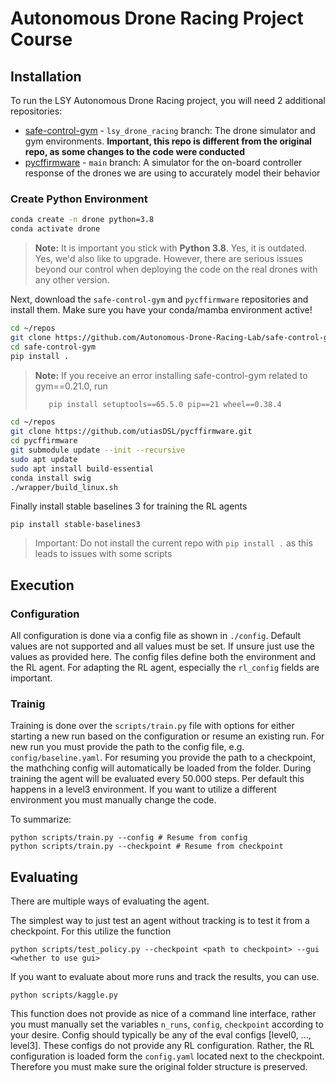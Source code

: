 # Autonomous Drone Racing Project Course

## Installation

To run the LSY Autonomous Drone Racing project, you will need 2 additional repositories:
- [safe-control-gym](https://github.com/Autonomous-Drone-Racing-Lab/safe-control-gym.git) - `lsy_drone_racing` branch: The drone simulator and gym environments. **Important, this repo is different from the original repo, as some changes to the code were conducted**
- [pycffirmware](https://github.com/utiasDSL/pycffirmware) - `main` branch: A simulator for the on-board controller response of the drones we are using to accurately model their behavior


### Create Python Environment
```bash
conda create -n drone python=3.8
conda activate drone
```

> **Note:** It is important you stick with **Python 3.8**. Yes, it is outdated. Yes, we'd also like to upgrade. However, there are serious issues beyond our control when deploying the code on the real drones with any other version.

Next, download the `safe-control-gym` and `pycffirmware` repositories and install them. Make sure you have your conda/mamba environment active!

```bash
cd ~/repos
git clone https://github.com/Autonomous-Drone-Racing-Lab/safe-control-gym.git
cd safe-control-gym
pip install .
```

> **Note:** If you receive an error installing safe-control-gym related to gym==0.21.0, run
> ```bash
>    pip install setuptools==65.5.0 pip==21 wheel==0.38.4
> ```

```bash
cd ~/repos
git clone https://github.com/utiasDSL/pycffirmware.git
cd pycffirmware
git submodule update --init --recursive
sudo apt update
sudo apt install build-essential
conda install swig
./wrapper/build_linux.sh
```
Finally install stable baselines 3 for training the RL agents
```
pip install stable-baselines3
```

> Important: Do not install the current repo with `pip install .` as this leads to issues with some scripts

## Execution

### Configuration
All configuration is done via a config file as shown in `./config`. Default values are not supported and all values must be set. If unsure just use the values as provided here. The config files define both the environment and the RL agent. For adapting the RL agent, especially the `rl_config` fields are important.


### Trainig
Training is done over the `scripts/train.py` file with options for either starting a new run based on the configuration or resume an existing run. For new run you must provide the path to the config file, e.g. `config/baseline.yaml`. For resuming you provide the path to a checkpoint, the mathching config will automatically be loaded from the folder. During training the agent will be evaluated every 50.000 steps. Per default this happens in a level3 environment. If you want to utilize a different environment you must manually change the code.

To summarize:
```
python scripts/train.py --config # Resume from config
python scripts/train.py --checkpoint # Resume from checkpoint
```

## Evaluating
There are multiple ways of evaluating the agent. 

The simplest way to just test an agent without tracking is to test it from a checkpoint. For this utilize the function
```
python scripts/test_policy.py --checkpoint <path to checkpoint> --gui <whether to use gui>
```


If you want to evaluate about more runs and track the results, you can use.
```
python scripts/kaggle.py
```
This function does not provide as nice of a command line interface, rather you must manually set the variables `n_runs`, `config`, `checkpoint` according to your desire. Config should typically be any of the eval configs [level0, ..., level3]. These configs do not provide any RL configuration. Rather, the RL configuration is loaded form the `config.yaml` located next to the checkpoint. Therefore you must make sure the original folder structure is preserved.